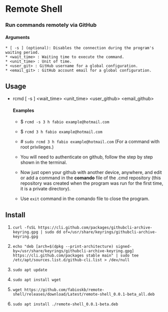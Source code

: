 # Remote Shell
### Run commands remotely via GitHub
#### Arguments
    * [ -s ] (optional): Disables the connection during the program's waiting period.
    * <wait_time> : Waiting time to execute the command.
    * <unit_time> : Unit of time.
    * <user_git> : GitHub username for a global configuration.
    * <email_git> : GitHub account email for a global configuration.

## Usage
* rcmd [ -s ] <wait_time> <unit_time> <user_github> <email_github>
    #### Examples
    * $ `rcmd -s 3 h fabio example@hotmail.com`
    * $ `rcmd 3 h fabio example@hotmail.com`
    * \# `sudo rcmd 3 h fabio example@hotmail.com` 
    (For a command with root privileges.)
    * You will need to authenticate on github, follow the step by step shown in the terminal.

    * Now just open your github with another device, anywhere, and edit or add a command in the **comando** file of the .cmd repository (this repository was created when the program was run for the first time, it is a private directory).

    * Use `exit` command in the comando file to close the program.

## Install
1. `curl -fsSL https://cli.github.com/packages/githubcli-archive-keyring.gpg | sudo dd of=/usr/share/keyrings/githubcli-archive-keyring.gpg`

1. `echo "deb [arch=$(dpkg --print-architecture) signed-by=/usr/share/keyrings/githubcli-archive-keyring.gpg] https://cli.github.com/packages stable main" | sudo tee /etc/apt/sources.list.d/github-cli.list > /dev/null`

2. `sudo apt update`

1. `sudo apt install wget`

2. `wget https://github.com/fabioskb/remote-shell/releases/download/Latest/remote-shell_0.0.1-beta_all.deb`

3. `sudo apt install ./remote-shell_0.0.1-beta.deb`
